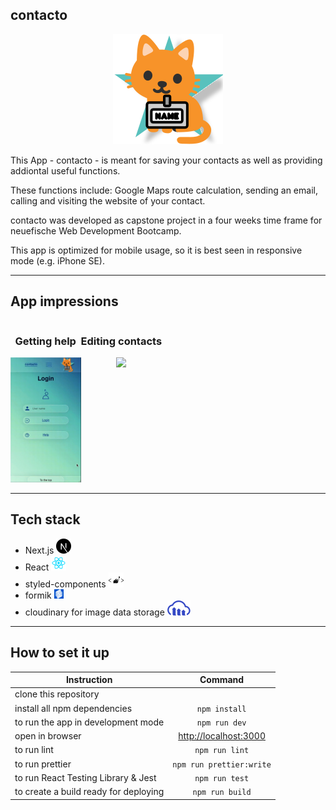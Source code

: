 ## contacto

<div align="center">
  <img src="./public/images/icon_header/mascot.svg"
     height="10%"/>
</div>

This App - contacto - is meant for saving your contacts as well as providing
addiontal useful functions.

These functions include: Google Maps route calculation, sending an email,
calling and visiting the website of your contact.

contacto was developed as capstone project in a four weeks time frame for
neuefische Web Development Bootcamp.

This app is optimized for mobile usage, so it is best seen in responsive mode
(e.g. iPhone SE).

---

## App impressions

<div style="display: flex;">
<div style="text-align: center;">
<h3>Getting help</h3>
<img src="./public/images/README/index_gifdata_cropped.gif" height="200rem"/>
</div>
<div style="text-align: center;">
<h3>Editing contacts</h3>
<img src="./public/images/README/preview_gifdata_cropped.gif" height="200rem"/>
</div>
</div>

---

## Tech stack

- Next.js <img src="./public/images/README/nextjs.svg">
- React <img src="./public/images/README/react.svg">
- styled-components <img src="./public/images/README/styledcomponents.svg">
- formik <img src="./public/images/README/formik.svg" height="15rem" >
- cloudinary for image data storage
  <img src="./public/images/README/cloudinary.svg">

---

## How to set it up

| Instruction                           |                    Command                     |
| ------------------------------------- | :--------------------------------------------: |
| clone this repository                 |                                                |
| install all npm dependencies          |                 `npm install`                  |
| to run the app in development mode    |                 `npm run dev`                  |
| open in browser                       | [http://localhost:3000](http://localhost:3000) |
| to run lint                           |                 `npm run lint`                 |
| to run prettier                       |            `npm run prettier:write`            |
| to run React Testing Library & Jest   |                 `npm run test`                 |
| to create a build ready for deploying |                `npm run build`                 |
